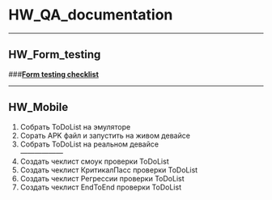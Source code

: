 # HW_QA_documentation  
___  
## HW_Form_testing  
  
###**[Form testing checklist](https://docs.google.com/spreadsheets/d/1feItziyLBzfbEpRQTl3_MWXtbk8rGKqVhE0S9xu_6YM/edit#gid=0)**  
___
## HW_Mobile  
  
1) Собрать ToDoList на эмуляторе  
2) Сорать APK файл и запустить на живом девайсе  
3) Собрать ToDoList на реальном девайсе  
——————
4) Создать чеклист смоук проверки ToDoList  
5) Создать чеклист КритикалПасс проверки ToDoList  
6) Создать чеклист Регрессии проверки ToDoList  
7) Создать чеклист EndToEnd проверки ToDoList  
